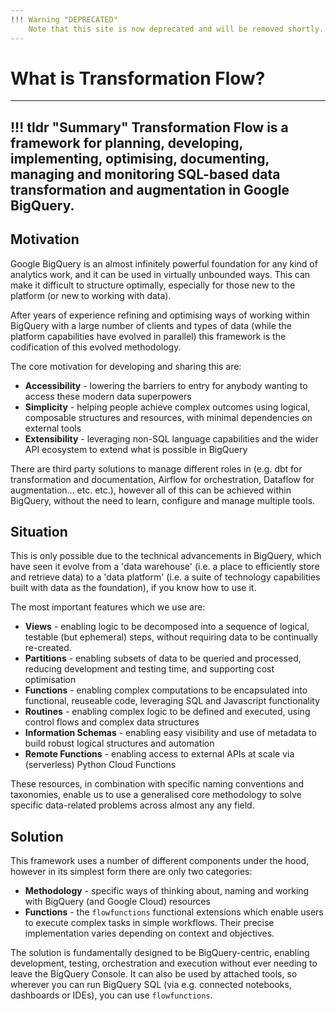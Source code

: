```yaml
---
!!! Warning "DEPRECATED"
    Note that this site is now deprecated and will be removed shortly.  The latest information and documentation on the `flowfunctions` library and framework can be found at the [flowfunctions.io](https://flowfunctions.io) site.
---
```


# What is Transformation Flow?
---
!!! tldr "Summary"
    Transformation Flow is a framework for planning, developing, implementing, optimising, documenting, managing and monitoring SQL-based data transformation and augmentation in Google BigQuery.  
---

## Motivation
Google BigQuery is an almost infinitely powerful foundation for any kind of analytics work, and it can be used in virtually unbounded ways.  This can make it difficult to structure optimally, especially for those new to the platform (or new to working with data).  

After years of experience refining and optimising ways of working within BigQuery with a large number of clients and types of data (while the platform capabilities have evolved in parallel) this framework is the codification of this evolved methodology.

The core motivation for developing and sharing this are:

- **Accessibility** - lowering the barriers to entry for anybody wanting to access these modern data superpowers
- **Simplicity** - helping people achieve complex outcomes using logical, composable structures and resources, with minimal dependencies on external tools
- **Extensibility** - leveraging non-SQL language capabilities and the wider API ecosystem to extend what is possible in BigQuery

There are third party solutions to manage different roles in (e.g. dbt for transformation and documentation, Airflow for orchestration, Dataflow for augmentation... etc. etc.), however all of this can be achieved within BigQuery, without the need to learn, configure and manage multiple tools. 

## Situation
This is only possible due to the technical advancements in BigQuery, which have seen it evolve from a 'data warehouse' (i.e. a place to efficiently store and retrieve data) to a 'data platform' (i.e. a suite of technology capabilities built with data as the foundation), if you know how to use it.

The most important features which we use are:

- **Views** - enabling logic to be decomposed into a sequence of logical, testable (but ephemeral) steps, without requiring data to be continually re-created.
- **Partitions** - enabling subsets of data to be queried and processed, reducing development and testing time, and supporting cost optimisation  
- **Functions** - enabling complex computations to be encapsulated into functional, reuseable code, leveraging SQL and Javascript functionality
- **Routines** - enabling complex logic to be defined and executed, using control flows and complex data structures
- **Information Schemas** - enabling easy visibility and use of metadata to build robust logical structures and automation 
- **Remote Functions** - enabling access to external APIs at scale via (serverless) Python Cloud Functions  

These resources, in combination with specific naming conventions and taxonomies, enable us to use a generalised core methodology to solve specific data-related problems across almost any any field. 

## Solution
This framework uses a number of different components under the hood, however in its simplest form there are only two categories:

- **Methodology** - specific ways of thinking about, naming and working with BigQuery (and Google Cloud) resources 
- **Functions** - the `flowfunctions` functional extensions which enable users to execute complex tasks in simple workflows.  Their precise implementation varies depending on context and objectives.

The solution is fundamentally designed to be BigQuery-centric, enabling development, testing, orchestration and execution without ever needing to leave the BigQuery Console. It can also be used by attached tools, so wherever you can run BigQuery SQL (via e.g. connected notebooks, dashboards or IDEs), you can use `flowfunctions`.




